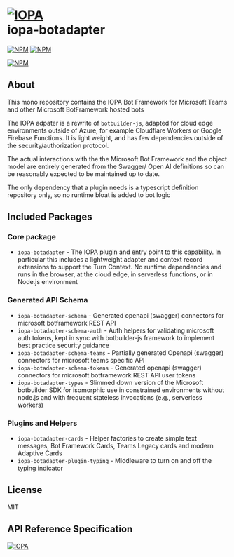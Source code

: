 # [![IOPA](http://iopa.io/iopa.png)](http://iopa.io)<br>iopa-botadapter

[![NPM](https://img.shields.io/badge/iopa-certified-99cc33.svg?style=flat-square)](http://iopa.io/)
[![NPM](https://img.shields.io/badge/iopa-bot%20framework-F67482.svg?style=flat-square)](http://iopa.io/)

[![NPM](https://nodei.co/npm/iopa-botadapter.png?downloads=true)](https://nodei.co/npm/iopa-botadapter/)

## About

This mono repository contains the IOPA Bot Framework for Microsoft Teams and other Microsoft BotFramework hosted bots

The IOPA adpater is a rewrite of `botbuilder-js`, adapted for cloud edge environments outside of 
Azure, for example Cloudflare Workers or Google Firebase Functions.   It is light weight, and has
few dependencies outside of the security/authorization protocol.  

The actual interactions with the the Microsoft Bot Framework and the object model are entirely generated from the Swagger/ Open AI definitions so can be reasonably expected to be maintained up to date.

The only dependency that a plugin needs is a typescript definition repository only, so no runtime bloat is added to bot logic

## Included Packages

### Core package

-   `iopa-botadapter` - The IOPA plugin and entry point to this capability.  In particular this includes a lightweight adapter and context record extensions to support the Turn Context.   No runtime dependencies and runs in the browser, at the cloud edge, in serverless functions, or in Node.js environment

### Generated API Schema

-   `iopa-botadapter-schema` - Generated openapi (swagger) connectors for microsoft botframework REST API
-   `iopa-botadapter-schema-auth` - Auth helpers for validating microsoft auth tokens, kept in sync with botbuilder-js framework to implement best practice security guidance
-   `iopa-botadapter-schema-teams` - Partially generated Openapi (swagger) connectors for microsoft teams specific API
-   `iopa-botadapter-schema-tokens` - Generated openapi (swagger) connectors for microsoft botframework REST API user tokens
-   `iopa-botadapter-types` - Slimmed down version of the Microsoft botbuilder SDK for isomorphic use in constrained environments without node.js and with frequent stateless invocations (e.g., serverless workers)

### Plugins and Helpers

-   `iopa-botadapter-cards` - Helper factories to create simple text messages, Bot Framework Cards, Teams Legacy cards and modern Adaptive Cards
-   `iopa-botadapter-plugin-typing` - Middleware to turn on and off the typing indicator

## License

MIT

## API Reference Specification

[![IOPA](http://iopa.io/iopa.png)](http://iopa.io)
